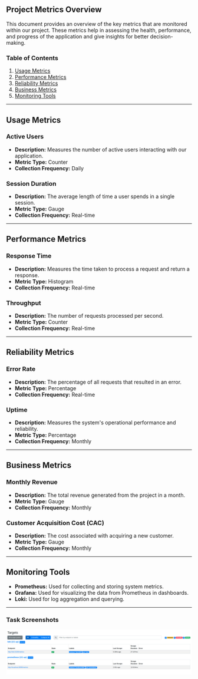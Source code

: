 ## Project Metrics Overview

This document provides an overview of the key metrics that are monitored within our project. These metrics help in assessing the health, performance, and progress of the application and give insights for better decision-making.

### Table of Contents

1. [Usage Metrics](#usage-metrics)
2. [Performance Metrics](#performance-metrics)
3. [Reliability Metrics](#reliability-metrics)
4. [Business Metrics](#business-metrics)
5. [Monitoring Tools](#monitoring-tools)

---

## Usage Metrics

### Active Users
* **Description:** Measures the number of active users interacting with our application.
* **Metric Type:** Counter
* **Collection Frequency:** Daily

### Session Duration
* **Description:** The average length of time a user spends in a single session.
* **Metric Type:** Gauge
* **Collection Frequency:** Real-time

---

## Performance Metrics

### Response Time
* **Description:** Measures the time taken to process a request and return a response.
* **Metric Type:** Histogram
* **Collection Frequency:** Real-time

### Throughput
* **Description:** The number of requests processed per second.
* **Metric Type:** Counter
* **Collection Frequency:** Real-time

---

## Reliability Metrics

### Error Rate
* **Description:** The percentage of all requests that resulted in an error.
* **Metric Type:** Percentage
* **Collection Frequency:** Real-time

### Uptime
* **Description:** Measures the system's operational performance and reliability. 
* **Metric Type:** Percentage
* **Collection Frequency:** Monthly

---

## Business Metrics

### Monthly Revenue
* **Description:** The total revenue generated from the project in a month.
* **Metric Type:** Gauge
* **Collection Frequency:** Monthly

### Customer Acquisition Cost (CAC)
* **Description:** The cost associated with acquiring a new customer.
* **Metric Type:** Gauge
* **Collection Frequency:** Monthly

---

## Monitoring Tools

* **Prometheus:** Used for collecting and storing system metrics.
* **Grafana:** Used for visualizing the data from Prometheus in dashboards.
* **Loki:** Used for log aggregation and querying.

---

### Task Screenshots

![](img/3.jpg)